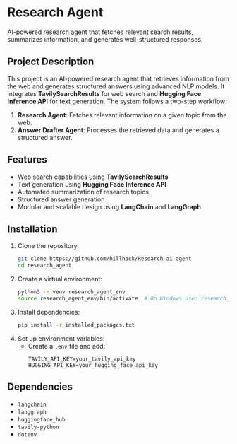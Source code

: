 # Research Agent
AI-powered research agent that fetches relevant search results, summarizes information, and generates well-structured responses.

## Project Description
This project is an AI-powered research agent that retrieves information from the web and generates structured answers using advanced NLP models. It integrates **TavilySearchResults** for web search and **Hugging Face Inference API** for text generation. The system follows a two-step workflow:
1. **Research Agent**: Fetches relevant information on a given topic from the web.
2. **Answer Drafter Agent**: Processes the retrieved data and generates a structured answer.

## Features
- Web search capabilities using **TavilySearchResults**
- Text generation using **Hugging Face Inference API**
- Automated summarization of research topics
- Structured answer generation
- Modular and scalable design using **LangChain** and **LangGraph**

## Installation
1. Clone the repository:
   ```bash
   git clone https://github.com/hillhack/Research-ai-agent
   cd research_agent
   ```
2. Create a virtual environment:
   ```bash
   python3 -m venv research_agent_env
   source research_agent_env/bin/activate  # On Windows use: research_agent_env\Scripts\activate
   ```
3. Install dependencies:
   ```bash
   pip install -r installed_packages.txt
   ```
4. Set up environment variables:
   - Create a `.env` file and add:
     ```env
     TAVILY_API_KEY=your_tavily_api_key
     HUGGING_API_KEY=your_hugging_face_api_key
     ```

## Dependencies
- `langchain`
- `langgraph`
- `huggingface_hub`
- `tavily-python`
- `dotenv`



